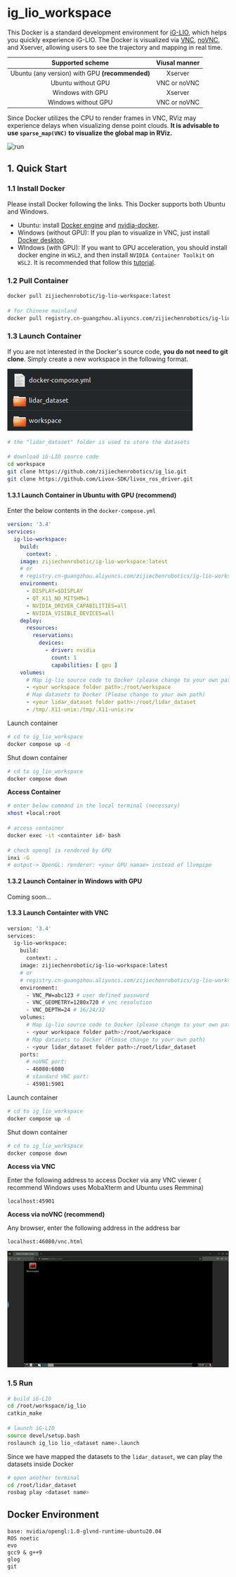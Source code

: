 # ig_lio_workspace

This Docker is a standard development environment for [iG-LIO](https://github.com/zijiechenrobotics/ig_lio), which helps you quickly experience iG-LIO. The Docker is visualized via [VNC](https://github.com/TigerVNC/tigervnc), [noVNC](https://github.com/novnc/noVNC), and Xserver, allowing users to see the trajectory and mapping in real time.

|                Supported scheme                 | Viusal manner |
| :---------------------------------------------: | :-----------: |
| Ubuntu (any version) with GPU **(recommended)** |    Xserver    |
|               Ubuntu without GPU                | VNC or noVNC  |
|                Windows with GPU                 |    Xserver    |
|               Windows without GPU               | VNC or noVNC  |

Since Docker utilizes the CPU to render frames in VNC, RViz may experience delays when visualizing dense point clouds. **It is advisable to use `sparse_map(VNC)` to visualize the global map in RViz.**

![run](figure/run.gif)

## 1. Quick Start
### 1.1 Install Docker

Please install Docker following the links. This Docker supports both Ubuntu and Windows.

- Ubuntu: install [Docker engine](https://docs.docker.com/engine/install/ubuntu/) and [nvidia-docker](https://docs.nvidia.com/datacenter/cloud-native/container-toolkit/latest/install-guide.html).
- Windows (without GPU): If you plan to visualize in VNC, just install [Docker desktop](https://docs.docker.com/desktop/install/windows-install/). 
- WIndows (with GPU): If you want to GPU acceleration, you should install docker engine in `WSL2`, and then install `NVIDIA Container Toolkit` on `WSL2`. It is recommended that follow this [tutorial](https://www.youtube.com/watch?v=CO43b6XWHNI).

### 1.2 Pull Container

```bash
docker pull zijiechenrobotic/ig-lio-workspace:latest

# for Chinese mainland
docker pull registry.cn-guangzhou.aliyuncs.com/zijiechenrobotics/ig-lio-workspace:latest
```

### 1.3 Launch Container

If you are not interested in the Docker's source code, **you do not need to git clone**. Simply create a new workspace in the following format.

![file](figure/file.png)

```bash
# the "lidar_dataset" folder is used to store the datasets

# download iG-LIO source code
cd workspace
git clone https://github.com/zijiechenrobotics/ig_lio.git
git clone https://github.com/Livox-SDK/livox_ros_driver.git
```

#### 1.3.1 Launch Container in Ubuntu with GPU (recommend)

Enter the below contents in the `docker-compose.yml`

```yaml
version: '3.4'
services:
  ig-lio-workspace:
    build:
      context: .
    image: zijiechenrobotic/ig-lio-workspace:latest
    # or
    # registry.cn-guangzhou.aliyuncs.com/zijiechenrobotics/ig-lio-workspace:latest
    environment:
      - DISPLAY=$DISPLAY
      - QT_X11_NO_MITSHM=1
      - NVIDIA_DRIVER_CAPABILITIES=all
      - NVIDIA_VISIBLE_DEVICES=all
    deploy:
      resources:
        reservations:
          devices:
            - driver: nvidia
              count: 1
              capabilities: [ gpu ]
    volumes:
      # Map ig-lio source code to Docker (please change to your own path)
      - <your workspace folder path>:/root/workspace
      # Map datasets to Docker (Please change to your own path)
      - <your lidar_dataset folder path>:/root/lidar_dataset
      - /tmp/.X11-unix:/tmp/.X11-unix:rw
```

Launch container

```bash
# cd to ig_lio_workspace
docker compose up -d
```

Shut down container

```bash
# cd to ig_lio_workspace
docker compose down
```

**Access Container**

```bash
# enter below command in the local terminal (necessary)
xhost +local:root

# access container
docker exec -it <containter id> bash

# check opengl is rendered by GPU
inxi -G
# output-> OpenGL: renderer: <your GPU namae> instead of llvmpipe
```


#### 1.3.2 Launch Container in Windows with GPU

Coming soon...

#### 1.3.3 Launch Containter with VNC

```bash
version: '3.4'
services:
  ig-lio-workspace:
    build:
      context: .
    image: zijiechenrobotic/ig-lio-workspace:latest
    # or 
    # registry.cn-guangzhou.aliyuncs.com/zijiechenrobotics/ig-lio-workspace:latest
    environment:
      - VNC_PW=abc123 # user defined password
      - VNC_GEOMETRY=1280x720 # vnc resolution
      - VNC_DEPTH=24 # 16/24/32
    volumes:
      # Map ig-lio source code to Docker (please change to your own path)
      - <your workspace folder path>:/root/workspace
      # Map datasets to Docker (Please change to your own path)
      - <your lidar_dataset folder path>:/root/lidar_dataset
    ports:
      # noVNC port:
      - 46080:6080
      # standard VNC port:
      - 45901:5901
```

Launch container

```bash
# cd to ig_lio_workspace
docker compose up -d
```

Shut down container

```bash
# cd to ig_lio_workspace
docker compose down
```

**Access via VNC**

Enter the following address to access Docker via any VNC viewer ( recommend Windows uses MobaXterm and Ubuntu uses Remmina)

```
localhost:45901
```

**Access via noVNC (recommend)**

Any browser, enter the following address in the address bar

```
localhost:46080/vnc.html
```

![noVNC](figure/noVNC.png)

### 1.5 Run

```bash
# build iG-LIO
cd /root/workspace/ig_lio
catkin_make

# launch iG-LIO
source devel/setup.bash
roslaunch ig_lio lio_<dataset name>.launch
```

Since we have mapped the datasets to the `lidar_dataset`, we can play the datasets inside Docker

```bash
# open another terminal
cd /root/lidar_dataset
rosbag play <dataset name>
```

## Docker Environment

```
base: nvidia/opengl:1.0-glvnd-runtime-ubuntu20.04
ROS noetic
evo
gcc9 & g++9
glog
git
```

